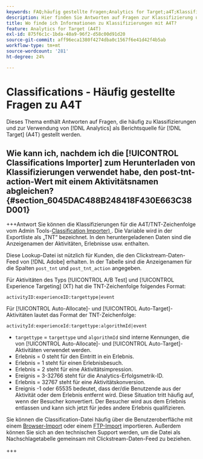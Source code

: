 ```yaml
---
keywords: FAQ;häufig gestellte Fragen;Analytics for Target;a4T;Klassifizierungen;Klassifizierung;Klassifizierungs-Importer;Post-TNT-Aktion;Ereignis-Codes
description: Hier finden Sie Antworten auf Fragen zur Klassifizierung und Verwendung von [!UICONTROL Analytics for Target] (A4T).
title: Wo finde ich Informationen zu Klassifizierungen mit A4T?
feature: Analytics for Target (A4T)
exl-id: 875f6c1c-1bda-40a9-96f2-d58c00d91d20
source-git-commit: aff96eca1380f4274dba0c1567f6e41d42f4b5ab
workflow-type: tm+mt
source-wordcount: '281'
ht-degree: 24%

---
```


# Classifications - Häufig gestellte Fragen zu A4T

Dieses Thema enthält Antworten auf Fragen, die häufig zu Klassifizierungen und zur Verwendung von [!DNL Analytics] als Berichtsquelle für [!DNL Target] (A4T) gestellt werden.

## Wie kann ich, nachdem ich die [!UICONTROL Classifications Importer] zum Herunterladen von Klassifizierungen verwendet habe, den post-tnt-action-Wert mit einem Aktivitätsnamen abgleichen? {#section_6045DAC488B248418F430E663C38D001}

+++Antwort
Sie können die Klassifizierungen für die A4T/TNT-Zeichenfolge vom Admin Tools-[Classification Importer) ](https://experienceleague.adobe.com/docs/analytics/components/classifications/classifications-importer/c-working-with-saint.html). Die Variable wird in der Exportliste als „TNT“ bezeichnet. In den heruntergeladenen Daten sind die Anzeigenamen der Aktivitäten, Erlebnisse usw. enthalten.

Diese Lookup-Datei ist nützlich für Kunden, die den Clickstream-Daten-Feed von [!DNL Adobe] erhalten. In der Tabelle sind die Anzeigenamen für die Spalten `post_tnt` und `post_tnt_action` angegeben.

Für Aktivitäten des Typs [!UICONTROL A/B Test] und [!UICONTROL Experience Targeting] (XT) hat die TNT-Zeichenfolge folgendes Format:

```
activityID:experienceID:targettype|event
```

Für [!UICONTROL Auto-Allocate]- und [!UICONTROL Auto-Target]-Aktivitäten lautet das Format der TNT-Zeichenfolge:

```
activityId:experienceId:targettype:algorithmId|event
```

* `targettype` = `targettype` und `algorithmId` sind interne Kennungen, die von [!UICONTROL Auto-Allocate]- und [!UICONTROL Auto-Target]-Aktivitäten verwendet werden.
* Erlebnis = 0 steht für den Eintritt in ein Erlebnis.
* Erlebnis = 1 steht für einen Erlebnisbesuch.
* Erlebnis = 2 steht für eine Aktivitätsimpression.
* Ereignis = 3-32766 steht für die Analytics-Erfolgsmetrik-ID.
* Erlebnis = 32767 steht für eine Aktivitätskonversion.
* Ereignis -1 oder 65535 bedeutet, dass der/die Benutzende aus der Aktivität oder dem Erlebnis entfernt wird. Diese Situation tritt häufig auf, wenn der Besucher konvertiert. Der Besucher wird aus dem Erlebnis entlassen und kann sich jetzt für jedes andere Erlebnis qualifizieren.

Sie können die Classification-Datei häufig über die Benutzeroberfläche mit einem [Browser-Import](https://experienceleague.adobe.com/docs/analytics/components/classifications/classifications-importer/browser-import.html?lang=en) oder einem [FTP-Import](https://experienceleague.adobe.com/docs/analytics/components/classifications/classifications-importer/import-file.html?lang=en) importieren. Außerdem können Sie sich an den technischen Support werden, um die Datei als Nachschlagetabelle gemeinsam mit Clickstream-Daten-Feed zu beziehen.

+++
